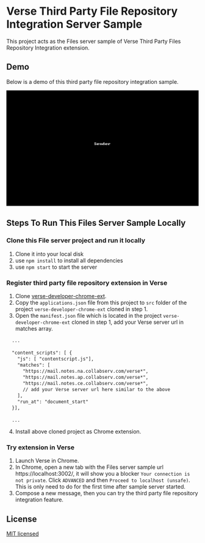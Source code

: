 # Verse Third Party File Repository Integration Server Sample

This project acts as the Files server sample of Verse Third Party Files Repository Integration extension.

## Demo

Below is a demo of this third party file repository integration sample.

![Demo](./third_party_file_repository_integration.gif)

## Steps To Run This Files Server Sample Locally

### Clone this File server project and run it locally

1. Clone it into your local disk
2. use `npm install` to install all dependencies
3. use `npm start` to start the server

### Register third party file repository extension in Verse

1. Clone [verse-developer-chrome-ext](https://github.ibm.com/IBM-Verse/verse-developer-chrome-ext).
2. Copy the `applications.json` file from this project to `src` folder of the project `verse-developer-chrome-ext` cloned in step 1.
3. Open the `manifest.json` file which is located in the project `verse-developer-chrome-ext` cloned in step 1, add your Verse server url in matches array.
```
  ...
  
  "content_scripts": [ {
    "js": [ "contentscript.js"],
    "matches": [
      "https://mail.notes.na.collabserv.com/verse*",
      "https://mail.notes.ap.collabserv.com/verse*",
      "https://mail.notes.ce.collabserv.com/verse*",
      // add your Verse server url here similar to the above
    ],
    "run_at": "document_start"
  }],

  ...
```
4. Install above cloned project as Chrome extension.

### Try extension in Verse

1. Launch Verse in Chrome.
2. In Chrome, open a new tab with the Files server sample url https://localhost:3002/, it will show you a blocker `Your connection is not private`. Click `ADVANCED` and then `Proceed to localhost (unsafe)`. This is only need to do for the first time after sample server started.
3. Compose a new message, then you can try the third party file repository integration feature.

## License

[MIT licensed](./LICENSE)

